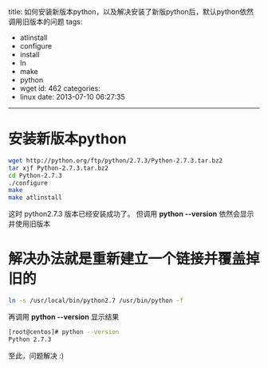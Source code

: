title: 如何安装新版本python，以及解决安装了新版python后，默认python依然调用旧版本的问题
tags:
  - atlinstall
  - configure
  - install
  - ln
  - make
  - python
  - wget
id: 462
categories:
  - linux
date: 2013-07-10 06:27:35
---

# 安装新版本python
```bash
wget http://python.org/ftp/python/2.7.3/Python-2.7.3.tar.bz2
tar xjf Python-2.7.3.tar.bz2
cd Python-2.7.3
./configure
make
make atlinstall
```

这时 python2.7.3 版本已经安装成功了。
但调用 **python --version** 依然会显示并使用旧版本

# 解决办法就是重新建立一个链接并覆盖掉旧的
```bash
ln -s /usr/local/bin/python2.7 /usr/bin/python -f
```

再调用 **python --version** 显示结果
```bash
[root@centos]# python --version
Python 2.7.3
```
至此，问题解决 :)
